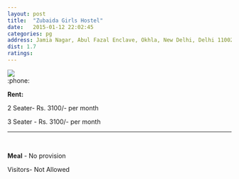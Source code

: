 ```yaml
---
layout: post
title:  "Zubaida Girls Hostel"
date:   2015-01-12 22:02:45
categories: pg
address: Jamia Nagar, Abul Fazal Enclave, Okhla, New Delhi, Delhi 110020
dist: 1.7
ratings:
---
```



<a href="https://www.google.co.in/maps/place/Zubaida+Girls+Hostel/@28.560957,77.292551,17z/data=!3m1!4b1!4m2!3m1!1s0x390ce389f44c334d:0xb847c9f873faa550?hl=en">
        <img src="https://maps.googleapis.com/maps/api/staticmap?visible=Jamia+Millia+Islamia&size=640x300&scale=2&maptype=roadmap&markers=%7Ccolor:red%7Clabel:Z%7C28.561071,77.292539&markers=size:mid|color:green%7Clabel:FET%7C28.5606083,77.2790183&markers=size:mid|color:green%7Clabel:FET%7C28.561075,77.280960&path=color:0x0000ff|weight:3|28.560977,77.292625|28.561448,77.292314|28.561543,77.292443|28.561646,77.292529|28.561769,77.292947|28.561938,77.292475|28.562249,77.292164|28.562268,77.291992|28.562400,77.291585|28.562466,77.291499|28.562560,77.291413|28.562325,77.287583|28.562287,77.287433|28.562287,77.286059|28.562193,77.285984|28.562278,77.285737|28.562089,77.285534|28.562070,77.285555|28.561995,77.285276|28.561222,77.283323|28.561062,77.283034|28.561034,77.282851|28.561062,77.279558|28.560968,77.278571">
</a>

<br>
:phone:

**Rent:**

2 Seater- Rs. 3100/- per month

3 Seater - Rs. 3100/- per month
<hr><br>

**Meal** - No provision

Visitors- Not Allowed